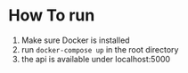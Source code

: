 # How To run

1. Make sure Docker is installed
2. run `docker-compose up` in the root directory
3. the api is available under localhost:5000

